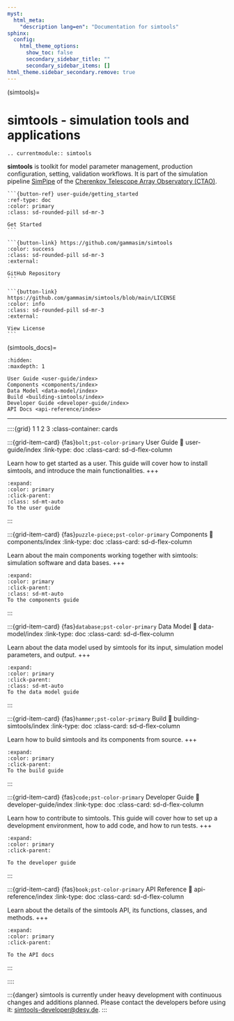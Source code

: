 ```yaml
---
myst:
  html_meta:
    "description lang=en": "Documentation for simtools"
sphinx:
  config:
    html_theme_options:
      show_toc: false
      secondary_sidebar_title: ""
      secondary_sidebar_items: []
html_theme.sidebar_secondary.remove: true
---
```


(simtools)=

# simtools - simulation tools and applications

```{eval-rst}
.. currentmodule:: simtools
```

**simtools** is toolkit for model parameter management, production configuration, setting, validation workflows.
It is part of the simulation pipeline [SimPipe](http://cta-computing.gitlab-pages.cta-observatory.org/dpps/simpipe/simpipe/latest/) of the [Cherenkov Telescope Array Observatory (CTAO)](https://www.cta-observatory.org/).

````{div} sd-d-flex-row
```{button-ref} user-guide/getting_started
:ref-type: doc
:color: primary
:class: sd-rounded-pill sd-mr-3

Get Started
```

```{button-link} https://github.com/gammasim/simtools
:color: success
:class: sd-rounded-pill sd-mr-3
:external:

GitHub Repository
```

```{button-link} https://github.com/gammasim/simtools/blob/main/LICENSE
:color: info
:class: sd-rounded-pill sd-mr-3
:external:

View License
```
````

(simtools_docs)=

```{toctree}
:hidden:
:maxdepth: 1

User Guide <user-guide/index>
Components <components/index>
Data Model <data-model/index>
Build <building-simtools/index>
Developer Guide <developer-guide/index>
API Docs <api-reference/index>
```

---

::::{grid} 1 1 2 3
:class-container: cards

:::{grid-item-card} {fas}`bolt;pst-color-primary` User Guide
:link: user-guide/index
:link-type: doc
:class-card: sd-d-flex-column

Learn how to get started as a user.
This guide will cover how to install simtools,
and introduce the main functionalities.
+++

```{button-ref} user-guide/index
:expand:
:color: primary
:click-parent:
:class: sd-mt-auto
To the user guide
```
:::

:::{grid-item-card} {fas}`puzzle-piece;pst-color-primary` Components
:link: components/index
:link-type: doc
:class-card: sd-d-flex-column

Learn about the main components working together with simtools:
simulation software and data bases.
+++

```{button-ref} components/index
:expand:
:color: primary
:click-parent:
:class: sd-mt-auto
To the components guide
```
:::

:::{grid-item-card} {fas}`database;pst-color-primary` Data Model
:link: data-model/index
:link-type: doc
:class-card: sd-d-flex-column

Learn about the data model used by simtools for its input,
simulation model parameters, and output.
+++

```{button-ref} data-model/index
:expand:
:color: primary
:click-parent:
:class: sd-mt-auto
To the data model guide
```
:::

:::{grid-item-card} {fas}`hammer;pst-color-primary` Build
:link: building-simtools/index
:link-type: doc
:class-card: sd-d-flex-column

Learn how to build simtools and its components from source.
+++
```{button-ref} building-simtools/index
:expand:
:color: primary
:click-parent:
To the build guide
```
:::

:::{grid-item-card} {fas}`code;pst-color-primary` Developer Guide
:link: developer-guide/index
:link-type: doc
:class-card: sd-d-flex-column

Learn how to contribute to simtools.
This guide will cover how to set up a development environment,
how to add code, and how to run tests.
+++
```{button-ref} developer-guide/index
:expand:
:color: primary
:click-parent:

To the developer guide
```
:::

:::{grid-item-card} {fas}`book;pst-color-primary` API Reference
:link: api-reference/index
:link-type: doc
:class-card: sd-d-flex-column

Learn about the details of the simtools API, its functions,
classes, and methods.
+++
```{button-ref} api-reference/index
:expand:
:color: primary
:click-parent:

To the API docs
```
:::

::::

:::{danger} simtools is currently under heavy development with continuous changes and additions planned. Please contact the developers before using it: simtools-developer@desy.de.
:::
